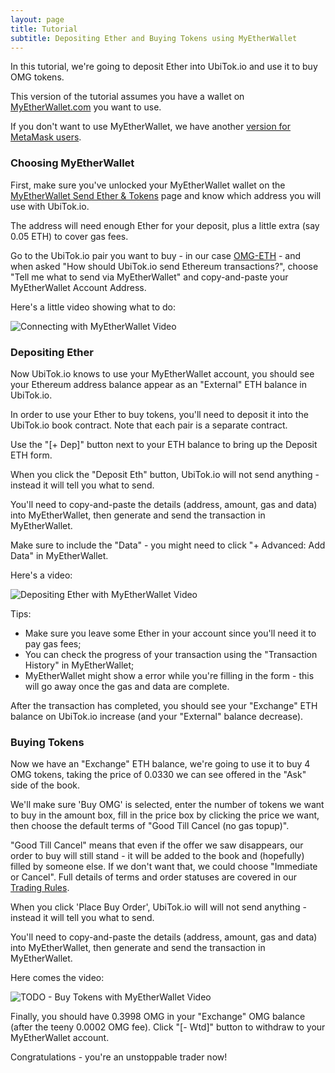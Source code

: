 ```yaml
---
layout: page
title: Tutorial
subtitle: Depositing Ether and Buying Tokens using MyEtherWallet
---
```


In this tutorial, we're going to deposit Ether into UbiTok.io and use it to buy OMG tokens.

This version of the tutorial assumes you have a wallet on [MyEtherWallet.com](https://www.myetherwallet.com/) you want to use.

If you don't want to use MyEtherWallet, we have another [version for MetaMask users](../depositing-ether-and-buying-tokens-using-metamask).

### Choosing MyEtherWallet

First, make sure you've unlocked your MyEtherWallet wallet on the [MyEtherWallet Send Ether & Tokens](https://www.myetherwallet.com/#send-transaction) page and know which address you will use with UbiTok.io.

The address will need enough Ether for your deposit, plus a little extra (say 0.05 ETH) to cover gas fees.

Go to the UbiTok.io pair you want to buy - in our case [OMG-ETH](http://ubitok.io/exchange/?pairId=OMG-ETH) - and when asked "How should UbiTok.io send Ethereum transactions?", choose "Tell me what to send via MyEtherWallet" and copy-and-paste your MyEtherWallet Account Address.

Here's a little video showing what to do:

![Connecting with MyEtherWallet Video](../connect-with-mew.gif)

### Depositing Ether

Now UbiTok.io knows to use your MyEtherWallet account, you should see your Ethereum address balance appear as an "External" ETH balance in UbiTok.io.

In order to use your Ether to buy tokens, you'll need to deposit it into the UbiTok.io book contract. Note that each pair is a separate contract.

Use the "[+ Dep]" button next to your ETH balance to bring up the Deposit ETH form.

When you click the "Deposit Eth" button, UbiTok.io will not send anything - instead it will tell you what to send.

You'll need to copy-and-paste the details (address, amount, gas and data) into MyEtherWallet, then generate and send the transaction in MyEtherWallet.

Make sure to include the "Data" - you might need to click "+ Advanced: Add Data" in MyEtherWallet.

Here's a video:

![Depositing Ether with MyEtherWallet Video](../deposit-ether-with-mew.gif)

Tips:
 - Make sure you leave some Ether in your account since you'll need it to pay gas fees;
 - You can check the progress of your transaction using the "Transaction History" in MyEtherWallet;
 - MyEtherWallet might show a error while you're filling in the form - this will go away once the gas and data are complete.

After the transaction has completed, you should see your "Exchange" ETH balance on UbiTok.io increase (and your "External" balance decrease).

### Buying Tokens

Now we have an "Exchange" ETH balance, we're going to use it to buy 4 OMG tokens, taking the price of 0.0330 we can see offered in the "Ask" side of the book.

We'll make sure 'Buy OMG' is selected, enter the number of tokens we want to buy in the amount box, fill in the price box by clicking the price we want, then choose the default terms of "Good Till Cancel (no gas topup)".

"Good Till Cancel" means that even if the offer we saw disappears, our order to buy will still stand - it will be added to the book and (hopefully) filled by someone else. If we don't want that, we could choose "Immediate or Cancel". Full details of terms and order statuses are covered in our [Trading Rules](../../trading-rules).

When you click 'Place Buy Order', UbiTok.io will will not send anything - instead it will tell you what to send.

You'll need to copy-and-paste the details (address, amount, gas and data) into MyEtherWallet, then generate and send the transaction in MyEtherWallet.

Here comes the video:

![TODO - Buy Tokens with MyEtherWallet Video](../buy-tokens-with-mew.gif)

Finally, you should have 0.3998 OMG in your "Exchange" OMG balance (after the teeny 0.0002 OMG fee). Click "[- Wtd]" button to withdraw to your MyEtherWallet account.

Congratulations - you're an unstoppable trader now!